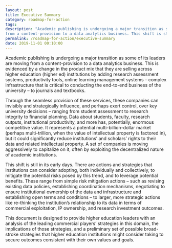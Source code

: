 ```yaml
---
layout: post
title: Executive Summary
category: roadmap-for-action
tags:
description: "Academic publishing is undergoing a major transition as some of its leaders are moving
from a content-provision to a data analytics business. This shift is still in its early days. There are actions and strategies that institutions can consider adopting, both individually and collectively, to mitigate the potential risks posed by this trend, and to leverage potential benefits."
permalink: /roadmap-for-action/executive-summary
date: 2019-11-01 00:10:00
---
```


Academic publishing is undergoing a major transition as some of its leaders are moving from a content-provision to a data analytics business. This is evidenced by a change in the product mix that they are selling across higher education (higher ed) institutions by adding research assessment systems, productivity tools, online learning management systems – complex infrastructure that is critical to conducting the end-to-end business
of the university – to journals and textbooks.

Through the seamless provision of these services, these companies can invisibly and strategically influence, and perhaps exert control, over key university decisions – ranging from student assessment to research integrity to financial planning. Data about students, faculty, research outputs, institutional productivity, and more has, potentially, enormous competitive value. It represents a potential multi-billion-dollar
market (perhaps multi-trillion, when the value of intellectual property is factored in), but it could significantly reduce institutions’ and scholars’ rights to their data and related intellectual property. A set of companies is moving aggressively to capitalize on it, often by exploiting the decentralized nature of academic institutions.

This shift is still in its early days. There are actions and strategies that institutions can consider adopting, both individually and collectively, to mitigate the potential risks posed by this trend, and to leverage potential benefits. These range from simple risk mitigation actions – such as revising existing data policies, establishing coordination mechanisms, negotiating to ensure institutional ownership of the data and infrastructure and establishing open terms and conditions – to larger, more strategic
actions like re-thinking the institution’s relationship to its data in terms of commercial exploitation, IP ownership, and research investment outcomes.

This document is designed to provide higher education leaders with an analysis of the leading commercial players’ strategies in this domain, the implications of those strategies, and a preliminary set of possible broad-stroke strategies that higher education institutions might consider taking to secure outcomes consistent with their own values and goals.
